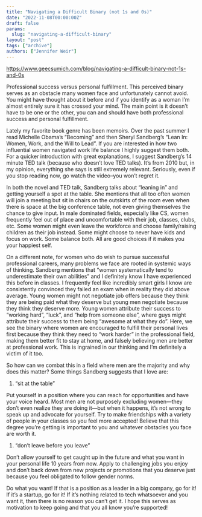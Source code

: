```yaml
---
title: "Navigating a Difficult Binary (not 1s and 0s)"
date: "2022-11-08T00:00:00Z"
draft: false
params:
  slug: "navigating-a-difficult-binary"
layout: "post"
tags: ["archive"]
authors: ["Jennifer Weir"]
---
```


<https://www.geecsumich.com/blog/navigating-a-difficult-binary-not-1s-and-0s>

Professional success versus personal fulfillment. This perceived binary serves as an obstacle many women face and unfortunately cannot avoid. You might have thought about it before and if you identify as a woman I’m almost entirely sure it has crossed your mind. The main point is it doesn’t have to be one or the other, you can and should have both professional success and personal fulfillment.

Lately my favorite book genre has been memoirs. Over the past summer I read Michelle Obama’s “Becoming” and then Sheryl Sandberg’s “Lean In: Women, Work, and the Will to Lead”. If you are interested in how two influential women navigated work life balance I highly suggest them both. For a quicker introduction with great explanations, I suggest Sandberg’s 14 minute TED talk (because who doesn’t love TED talks). It’s from 2010 but, in my opinion, everything she says is still extremely relevant. Seriously, even if you stop reading now, go watch the video–you won’t regret it.

In both the novel and TED talk, Sandberg talks about “leaning in” and getting yourself a spot at the table. She mentions that all too often women will join a meeting but sit in chairs on the outskirts of the room even when there is space at the big conference table, not even giving themselves the chance to give input. In male dominated fields, especially like CS, women frequently feel out of place and uncomfortable with their job, classes, clubs, etc. Some women might even leave the workforce and choose family/raising children as their job instead. Some might choose to never have kids and focus on work. Some balance both. All are good choices if it makes you your happiest self.

On a different note, for women who do wish to pursue successful professional careers, many problems we face are rooted in systemic ways of thinking. Sandberg mentions that “women systematically tend to underestimate their own abilities” and I definitely know I have experienced this before in classes. I frequently feel like incredibly smart girls I know are consistently convinced they failed an exam when in reality they did above average. Young women might not negotiate job offers because they think they are being paid what they deserve but young men negotiate because they think they deserve more. Young women attribute their success to “working hard”, “luck”, and “help from someone else”, where guys might attribute their success to them being “awesome at what they do”. Here, we see the binary where women are encouraged to fulfill their personal lives first because they think they need to “work harder” in the professional field, making them better fit to stay at home, and falsely believing men are better at professional work. This is ingrained in our thinking and I’m definitely a victim of it too.

So how can we combat this in a field where men are the majority and why does this matter? Some things Sandberg suggests that I love are:

1. “sit at the table”

Put yourself in a position where you can reach for opportunities and have your voice heard. Most men are not purposely excluding women—they don’t even realize they are doing it—but when it happens, it’s not wrong to speak up and advocate for yourself. Try to make friendships with a variety of people in your classes so you feel more accepted! Believe that this degree you’re getting is important to you and whatever obstacles you face are worth it.

1. “don’t leave before you leave”

Don’t allow yourself to get caught up in the future and what you want in your personal life 10 years from now. Apply to challenging jobs you enjoy and don’t back down from new projects or promotions that you deserve just because you feel obligated to follow gender norms.

Do what you want! If that is a position as a leader in a big company, go for it! If it’s a startup, go for it! If it’s nothing related to tech whatsoever and you want it, then there is no reason you can’t get it. I hope this serves as motivation to keep going and that you all know you’re supported!

